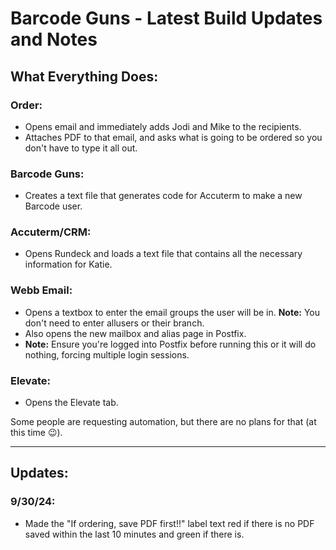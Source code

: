 # Barcode Guns - Latest Build Updates and Notes

## What Everything Does:

### Order:
- Opens email and immediately adds Jodi and Mike to the recipients.
- Attaches PDF to that email, and asks what is going to be ordered so you don't have to type it all out.

### Barcode Guns:
- Creates a text file that generates code for Accuterm to make a new Barcode user.

### Accuterm/CRM:
- Opens Rundeck and loads a text file that contains all the necessary information for Katie.

### Webb Email:
- Opens a textbox to enter the email groups the user will be in. **Note:** You don't need to enter allusers or their branch.
- Also opens the new mailbox and alias page in Postfix. 
- **Note:** Ensure you're logged into Postfix before running this or it will do nothing, forcing multiple login sessions.

### Elevate:
- Opens the Elevate tab.

Some people are requesting automation, but there are no plans for that (at this time 😉).

---

## Updates:

### 9/30/24:
- Made the "If ordering, save PDF first!!" label text red if there is no PDF saved within the last 10 minutes and green if there is.
